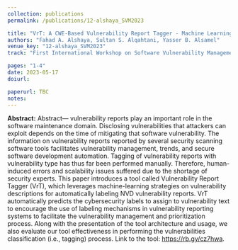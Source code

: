 ```yaml
---
collection: publications
permalink: /publications/12-alshaya_SVM2023

title: "VrT: A CWE-Based Vulnerability Report Tagger - Machine Learning Driven Cybersecurity Tool for Vulnerability Classification"
authors: "Fahad A. Alshaya, Sultan S. Alqahtani, Yasser B. Alsamel"
venue_key: "12-alshaya_SVM2023"
track: "First International Workshop on Software Vulnerability Management (SVM 2023) - colocated with ICSE2023"

pages: "1-4"
date: 2023-05-17
doiurl: 

paperurl: TBC
notes:
---
```


**Abstract:** Abstract— vulnerability reports play an important role in
the software maintenance domain. Disclosing vulnerabilities
that attackers can exploit depends on the time of mitigating that
software vulnerability. The information on vulnerability reports
reported by several security scanning software tools facilitates
vulnerability management, trends, and secure software
development automation. Tagging of vulnerability reports with
vulnerability type has thus far been performed manually.
Therefore, human-induced errors and scalability issues suffered
due to the shortage of security experts. This paper introduces a
tool called Vulnerability Report Tagger (VrT), which leverages
machine-learning strategies on vulnerability descriptions for
automatically labeling NVD vulnerability reports. VrT
automatically predicts the cybersecurity labels to assign to
vulnerability text to encourage the use of labeling mechanisms
in vulnerability reporting systems to facilitate the vulnerability
management and prioritization process. Along with the
presentation of the tool architecture and usage, we also evaluate
our tool effectiveness in performing the vulnerabilities
classification (i.e., tagging) process. Link to the tool:
https://rb.gy/cz7hwa.
